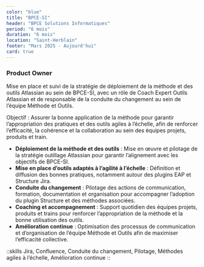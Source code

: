 ```yaml
---
color: "blue"
title: "BPCE-SI"
header: "BPCE Solutions Informatiques"
period: "6 mois"
duration: "6 mois"
location: "Saint-Herblain"
footer: "Mars 2025 - Aujourd'hui"
card: true
---
```


### Product Owner

Mise en place et suivi de la stratégie de déploiement de la méthode et des outils Atlassian au sein de BPCE-SI, avec un rôle de Coach Expert Outils Atlassian et de responsable de la conduite du changement au sein de l’équipe Méthode et Outils.

Objectif : Assurer la bonne application de la méthode pour garantir l’appropriation des pratiques et des outils agiles à l’échelle, afin de renforcer l’efficacité, la cohérence et la collaboration au sein des équipes projets, produits et train.

- **Déploiement de la méthode et des outils** : Mise en œuvre et pilotage de la stratégie outillage Atlassian pour garantir l’alignement avec les objectifs de BPCE-SI.
- **Mise en place d’outils adaptés à l’agilité à l’échelle** : Définition et diffusion des bonnes pratiques, notamment autour des plugins EAP et Structure Jira.
- **Conduite du changement** : Pilotage des actions de communication, formation, documentation et organisation pour accompagner l’adoption du plugin Structure et des méthodes associées.
- **Coaching et accompagnement** : Support quotidien des équipes projets, produits et trains pour renforcer l’appropriation de la méthode et la bonne utilisation des outils.
- **Amélioration continue** : Optimisation des processus de communication et d’organisation de l’équipe Méthode et Outils afin de maximiser l’efficacité collective.

::skills
Jira, Confluence, Conduite du changement, Pilotage, Méthodes agiles à l’échelle, Amélioration continue
::

